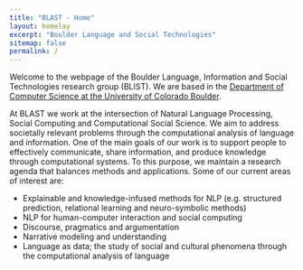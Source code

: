 ```yaml
---
title: "BLAST - Home"
layout: homelay
excerpt: "Boulder Language and Social Technologies"
sitemap: false
permalink: /
---
```


Welcome to the webpage of the Boulder Language, Information and Social Technologies research group (BLIST). We are based in the [Department of Computer
Science at the University of Colorado Boulder](https://www.colorado.edu/cs/).

At BLAST we work at the intersection of Natural Language Processing, Social Computing and
Computational Social Science. We aim to address societally relevant problems through the computational analysis of language and information. One of the main goals of our work is to support people to effectively communicate, share information, and produce knowledge through computational systems. To this purpose, we maintain a research agenda that balances methods and applications. Some of our current areas of interest are:

* Explainable and knowledge-infused methods for NLP (e.g. structured
prediction, relational learning and neuro-symbolic methods)
* NLP for human-computer interaction and social computing
* Discourse, pragmatics and argumentation
* Narrative modeling and understanding
* Language as data; the study of social and cultural phenomena through the
computational analysis of language

